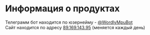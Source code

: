 # Информация о продуктах

Телеграмм бот находится по юзернейму - [@WordlyMpuBot](https://t.me/WordlyMpuBot)  
Сайт находится по адресу [89.169.143.95](http://89.169.143.95) (меняется каждый день)

